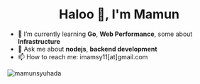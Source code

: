 <h1 align="center">Haloo 👋, I'm Mamun</h1>

- 🌱 I’m currently learning **Go**, **Web Performance**, some about **Infrastructure**
- 💬 Ask me about **nodejs**, **backend development**
- 📫 How to reach me: imamsy11[at]gmail.com

<p align="left"> <img src="https://komarev.com/ghpvc/?username=mamunsyuhada" alt="mamunsyuhada" /> </p>
